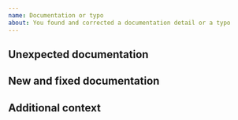 ```yaml
---
name: Documentation or typo
about: You found and corrected a documentation detail or a typo
---
```


## Unexpected documentation

<!--
Please write a clear and concise description of what the bug is.
If this is only a typo, feel free to remove this.
-->

## New and fixed documentation

<!--
Please describe the documentation you were expected.
If this is only a typo, feel free to remove this.
-->

## Additional context

<!--
Do you have anything to add?
If this is only a typo, feel free to remove this.
-->

